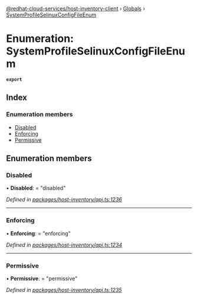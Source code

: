 [@redhat-cloud-services/host-inventory-client](../README.md) › [Globals](../globals.md) › [SystemProfileSelinuxConfigFileEnum](systemprofileselinuxconfigfileenum.md)

# Enumeration: SystemProfileSelinuxConfigFileEnum

**`export`** 

## Index

### Enumeration members

* [Disabled](systemprofileselinuxconfigfileenum.md#disabled)
* [Enforcing](systemprofileselinuxconfigfileenum.md#enforcing)
* [Permissive](systemprofileselinuxconfigfileenum.md#permissive)

## Enumeration members

###  Disabled

• **Disabled**: = "disabled"

*Defined in [packages/host-inventory/api.ts:1236](https://github.com/RedHatInsights/javascript-clients/blob/master/packages/host-inventory/api.ts#L1236)*

___

###  Enforcing

• **Enforcing**: = "enforcing"

*Defined in [packages/host-inventory/api.ts:1234](https://github.com/RedHatInsights/javascript-clients/blob/master/packages/host-inventory/api.ts#L1234)*

___

###  Permissive

• **Permissive**: = "permissive"

*Defined in [packages/host-inventory/api.ts:1235](https://github.com/RedHatInsights/javascript-clients/blob/master/packages/host-inventory/api.ts#L1235)*
